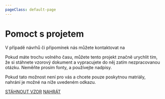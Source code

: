 ```yaml
---
pageClass: default-page
---
```

# Pomoct s projetem

V případě návrhů či připomínek nás můžete kontaktovat na <Badge type="warning" text="moumirrai@protonmail.com" vertical="middle" />

Pokud máte trochu volného času, můžete tento projekt značně urychlit tím, že si stáhnete vzorový dokument a vypracujete do něj zatím nezpracovanou otázku. Neměňte prosím fonty, a používejte nadpisy.

Pokud tato možnost není pro vás a chcete pouze poskytnou matriály, nahrání je možné na níže uvedeném odkazu.

<div class="buttons">
  <a href="/other/template.docx" target="_blank" class="secondary_button">STÁHNOUT VZOR</a>
  <a href="https://mega.nz/megadrop/kqKInvroV94" target="_blank" class="upload_button">NAHRÁT</a>
</div>
<br>
